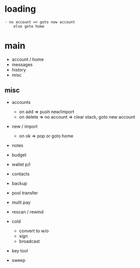 # loading
    - no account => goto new account
        else goto home

# main
- account / home
- messages
- history
- misc

## misc

- accounts
    - on add => push new/import
    - on delete => no account => clear stack, goto new account
- new / import
    - on ok => pop or goto home

- notes
- budget
- wallet p/l
- contacts
- backup
- pool transfer
- multi pay
- rescan / rewind
- cold 
    - convert to w/o
    - sign
    - broadcast
- key tool
- sweep
